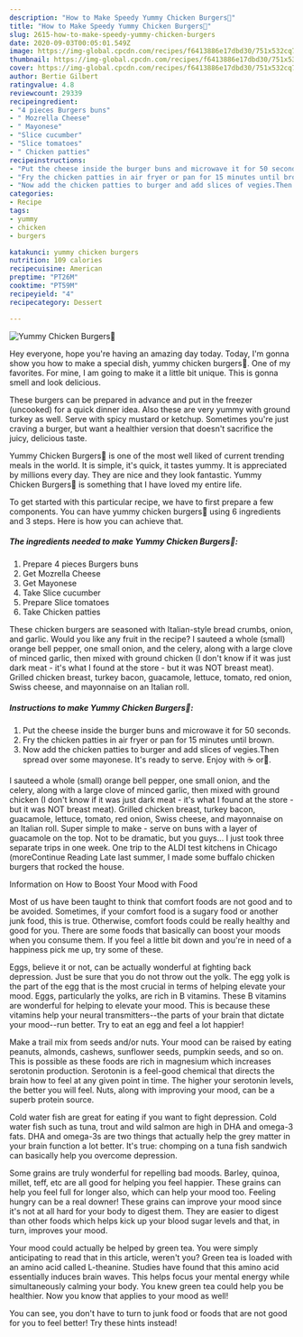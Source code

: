 ```yaml
---
description: "How to Make Speedy Yummy Chicken Burgers🍔"
title: "How to Make Speedy Yummy Chicken Burgers🍔"
slug: 2615-how-to-make-speedy-yummy-chicken-burgers
date: 2020-09-03T00:05:01.549Z
image: https://img-global.cpcdn.com/recipes/f6413886e17dbd30/751x532cq70/yummy-chicken-burgers🍔-recipe-main-photo.jpg
thumbnail: https://img-global.cpcdn.com/recipes/f6413886e17dbd30/751x532cq70/yummy-chicken-burgers🍔-recipe-main-photo.jpg
cover: https://img-global.cpcdn.com/recipes/f6413886e17dbd30/751x532cq70/yummy-chicken-burgers🍔-recipe-main-photo.jpg
author: Bertie Gilbert
ratingvalue: 4.8
reviewcount: 29339
recipeingredient:
- "4 pieces Burgers buns"
- " Mozrella Cheese"
- " Mayonese"
- "Slice cucumber"
- "Slice tomatoes"
- " Chicken patties"
recipeinstructions:
- "Put the cheese inside the burger buns and microwave it for 50 seconds."
- "Fry the chicken patties in air fryer or pan for 15 minutes until brown."
- "Now add the chicken patties to burger and add slices of vegies.Then spread over some mayonese. It&#39;s ready to serve. Enjoy with ☕ or🍷."
categories:
- Recipe
tags:
- yummy
- chicken
- burgers

katakunci: yummy chicken burgers 
nutrition: 109 calories
recipecuisine: American
preptime: "PT26M"
cooktime: "PT59M"
recipeyield: "4"
recipecategory: Dessert

---
```



![Yummy Chicken Burgers🍔](https://img-global.cpcdn.com/recipes/f6413886e17dbd30/751x532cq70/yummy-chicken-burgers🍔-recipe-main-photo.jpg)

Hey everyone, hope you're having an amazing day today. Today, I'm gonna show you how to make a special dish, yummy chicken burgers🍔. One of my favorites. For mine, I am going to make it a little bit unique. This is gonna smell and look delicious.

These burgers can be prepared in advance and put in the freezer (uncooked) for a quick dinner idea. Also these are very yummy with ground turkey as well. Serve with spicy mustard or ketchup. Sometimes you&#39;re just craving a burger, but want a healthier version that doesn&#39;t sacrifice the juicy, delicious taste.

Yummy Chicken Burgers🍔 is one of the most well liked of current trending meals in the world. It is simple, it's quick, it tastes yummy. It is appreciated by millions every day. They are nice and they look fantastic. Yummy Chicken Burgers🍔 is something that I have loved my entire life.


To get started with this particular recipe, we have to first prepare a few components. You can have yummy chicken burgers🍔 using 6 ingredients and 3 steps. Here is how you can achieve that.

<!--inarticleads1-->

##### The ingredients needed to make Yummy Chicken Burgers🍔:

1. Prepare 4 pieces Burgers buns
1. Get  Mozrella Cheese
1. Get  Mayonese
1. Take Slice cucumber
1. Prepare Slice tomatoes
1. Take  Chicken patties


These chicken burgers are seasoned with Italian-style bread crumbs, onion, and garlic. Would you like any fruit in the recipe? I sauteed a whole (small) orange bell pepper, one small onion, and the celery, along with a large clove of minced garlic, then mixed with ground chicken (I don&#39;t know if it was just dark meat - it&#39;s what I found at the store - but it was NOT breast meat). Grilled chicken breast, turkey bacon, guacamole, lettuce, tomato, red onion, Swiss cheese, and mayonnaise on an Italian roll. 

<!--inarticleads2-->

##### Instructions to make Yummy Chicken Burgers🍔:

1. Put the cheese inside the burger buns and microwave it for 50 seconds.
1. Fry the chicken patties in air fryer or pan for 15 minutes until brown.
1. Now add the chicken patties to burger and add slices of vegies.Then spread over some mayonese. It&#39;s ready to serve. Enjoy with ☕ or🍷.


I sauteed a whole (small) orange bell pepper, one small onion, and the celery, along with a large clove of minced garlic, then mixed with ground chicken (I don&#39;t know if it was just dark meat - it&#39;s what I found at the store - but it was NOT breast meat). Grilled chicken breast, turkey bacon, guacamole, lettuce, tomato, red onion, Swiss cheese, and mayonnaise on an Italian roll. Super simple to make - serve on buns with a layer of guacamole on the top. Not to be dramatic, but you guys… I just took three separate trips in one week. One trip to the ALDI test kitchens in Chicago (moreContinue Reading Late last summer, I made some buffalo chicken burgers that rocked the house. 

Information on How to Boost Your Mood with Food


Most of us have been taught to think that comfort foods are not good and to be avoided. Sometimes, if your comfort food is a sugary food or another junk food, this is true. Otherwise, comfort foods could be really healthy and good for you. There are some foods that basically can boost your moods when you consume them. If you feel a little bit down and you're in need of a happiness pick me up, try some of these.

Eggs, believe it or not, can be actually wonderful at fighting back depression. Just be sure that you do not throw out the yolk. The egg yolk is the part of the egg that is the most crucial in terms of helping elevate your mood. Eggs, particularly the yolks, are rich in B vitamins. These B vitamins are wonderful for helping to elevate your mood. This is because these vitamins help your neural transmitters--the parts of your brain that dictate your mood--run better. Try to eat an egg and feel a lot happier!

Make a trail mix from seeds and/or nuts. Your mood can be raised by eating peanuts, almonds, cashews, sunflower seeds, pumpkin seeds, and so on. This is possible as these foods are rich in magnesium which increases serotonin production. Serotonin is a feel-good chemical that directs the brain how to feel at any given point in time. The higher your serotonin levels, the better you will feel. Nuts, along with improving your mood, can be a superb protein source.

Cold water fish are great for eating if you want to fight depression. Cold water fish such as tuna, trout and wild salmon are high in DHA and omega-3 fats. DHA and omega-3s are two things that actually help the grey matter in your brain function a lot better. It's true: chomping on a tuna fish sandwich can basically help you overcome depression. 

Some grains are truly wonderful for repelling bad moods. Barley, quinoa, millet, teff, etc are all good for helping you feel happier. These grains can help you feel full for longer also, which can help your mood too. Feeling hungry can be a real downer! These grains can improve your mood since it's not at all hard for your body to digest them. They are easier to digest than other foods which helps kick up your blood sugar levels and that, in turn, improves your mood.

Your mood could actually be helped by green tea. You were simply anticipating to read that in this article, weren't you? Green tea is loaded with an amino acid called L-theanine. Studies have found that this amino acid essentially induces brain waves. This helps focus your mental energy while simultaneously calming your body. You knew green tea could help you be healthier. Now you know that applies to your mood as well!

You can see, you don't have to turn to junk food or foods that are not good for you to feel better! Try  these hints  instead!

